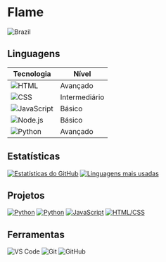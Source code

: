 # Flame
![Brazil](https://img.shields.io/badge/Brasil-009739?style=for-the-badge&logoColor=white)

## Linguagens
| Tecnologia                                                                                                      | Nível         |
|-----------------------------------------------------------------------------------------------------------------|---------------|
| ![HTML](https://img.shields.io/badge/HTML5-E34F26?style=for-the-badge&logo=html5&logoColor=white)| Avançado      |
| ![CSS](https://img.shields.io/badge/CSS3-1572B6?style=for-the-badge&logo=css3&logoColor=white)| Intermediário      |
| ![JavaScript](https://img.shields.io/badge/JavaScript-F7DF1E?style=for-the-badge&logo=javascript&logoColor=black)| Básico |
| ![Node.js](https://img.shields.io/badge/Node.js-339933?style=for-the-badge&logo=node.js&logoColor=white)| Básico        |
| ![Python](https://img.shields.io/badge/Python-3776AB?style=for-the-badge&logo=python&logoColor=white)| Avançado |

## Estatísticas
[![Estatísticas do GitHub](https://github-readme-stats.vercel.app/api?username=Flame77ofc&show_icons=true&theme=radical)](https://github.com/anuraghazra/github-readme-stats)
[![Linguagens mais usadas](https://github-readme-stats.vercel.app/api/top-langs/?username=Flame77ofc&layout=compact&theme=radical)](https://github.com/anuraghazra/github-readme-stats)

## Projetos
[![Python](https://github-readme-stats.vercel.app/api/pin/?username=Flame77ofc&repo=python-tutorial)](https://github.com/Flame77ofc/python-tutorial)
[![Python](https://github-readme-stats.vercel.app/api/pin/?username=Flame77ofc&repo=Python)](https://github.com/Flame77ofc/Python)
[![JavaScript](https://github-readme-stats.vercel.app/api/pin/?username=Flame77ofc&repo=JavaScript)](https://github.com/Flame77ofc/JavaScript)
[![HTML/CSS](https://github-readme-stats.vercel.app/api/pin/?username=Flame77ofc&repo=html-css)](https://github.com/Flame77ofc/html-css)

## Ferramentas
![VS Code](https://img.shields.io/badge/VS_Code-007ACC?style=for-the-badge&logo=visual-studio-code&logoColor=white)
![Git](https://img.shields.io/badge/Git-F05032?style=for-the-badge&logo=git&logoColor=white)
![GitHub](https://img.shields.io/badge/GitHub-181717?style=for-the-badge&logo=github&logoColor=white)
